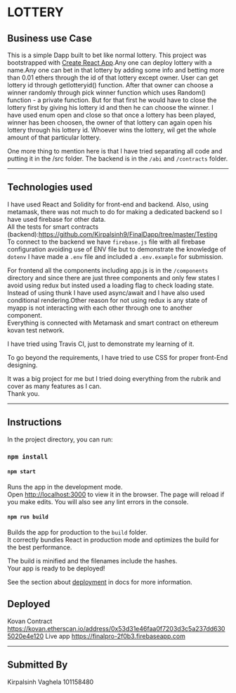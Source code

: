# LOTTERY
## Business use Case
This is a simple Dapp built to bet like normal lottery. This project was bootstrapped with [Create React App](https://github.com/facebook/create-react-app).Any one can deploy lottery with a name.Any one can bet in that lottery by adding some info and betting more than 0.01 ethers through the id of that lottery except owner. User can get lottery id through getlotteryid() function. After that owner can choose a winner randomly through pick winner function which uses Random() function - a private function.  But for that first he would have to close the lottery first by giving  his lottery id and then he can choose the winner. I have used enum open and close so that once a lottery has been played, winner has been choosen, the owner of that lottery can again open his lottery through his lottery id. Whoever wins the lottery, wil get the whole amount of that particular lottery.<br>

One more thing to mention here is that I have tried separating all code and putting it in the /src folder. The backend is in the `/abi` and `/contracts` folder. 
___

## Technologies used
I have used React and Solidity for front-end and backend. Also, using metamask, there was not much to do for making a dedicated backend so I have used firebase for other data.<br>
All the tests for smart contracts (backend):https://github.com/Kirpalsinh9/FinalDapp/tree/master/Testing <br>
To connect to the backend we have `firebase.js` file with all firebase configuration avoiding use of ENV file but to demonstrate the knowledge of `dotenv` I have made a `.env` file and included a `.env.example` for submission.<br>

For frontend all the components including app.js is in the `/components` directory and since there are just three components and only few states I avoid using redux but insted used a loading flag to check loading state. Instead of using thunk I have used async/await and I have also used conditional rendering.Other reason for not using redux is any state of myapp is not interacting with each other through one to another component. <br>
Everything is connected with Metamask and smart contract on ethereum kovan test network.

I have tried using Travis CI, just to demonstrate my learning of it. 

To go beyond the requirements, I have tried to use CSS for proper front-End designing.

It was a big project for me but I tried doing everything from the rubrik and cover as many features as I can.<br> 
Thank you.
___

## Instructions

In the project directory, you can run:
### `npm install`

#### `npm start`

Runs the app in the development mode.<br>
Open [http://localhost:3000](http://localhost:3000) to view it in the browser. The page will reload if you make edits. You will also see any lint errors in the console.

#### `npm run build`

Builds the app for production to the `build` folder.<br>
It correctly bundles React in production mode and optimizes the build for the best performance.

The build is minified and the filenames include the hashes.<br>
Your app is ready to be deployed!

See the section about [deployment](https://facebook.github.io/create-react-app/docs/deployment) in docs for more information.


## Deployed

Kovan Contract https://kovan.etherscan.io/address/0x53d31e46faa0f7203d3c5a237dd6305020e4e120 
Live app https://finalpro-2f0b3.firebaseapp.com
___
## Submitted By
Kirpalsinh Vaghela
101158480

